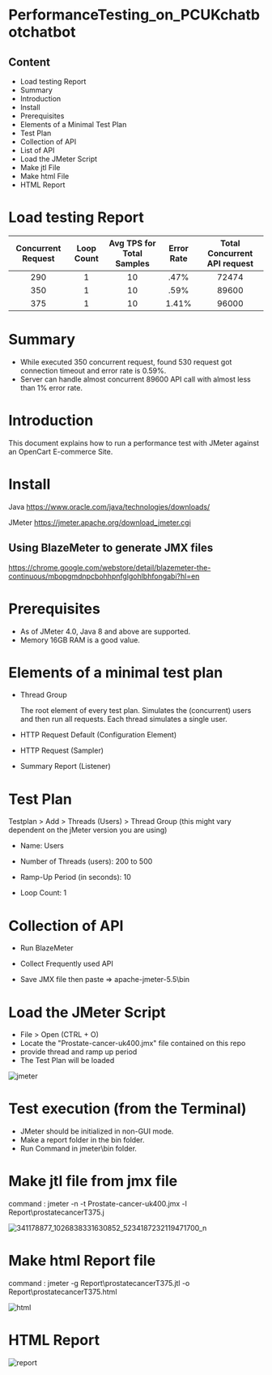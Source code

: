 # PerformanceTesting_on_PCUKchatbotchatbot

## Content
- Load testing Report
- Summary
- Introduction
- Install
- Prerequisites
- Elements of a Minimal Test Plan
- Test Plan
- Collection of API
- List of API
- Load the JMeter Script
- Make jtl File
- Make html File
- HTML Report

# Load testing Report

| Concurrent Request  | Loop Count | Avg TPS for Total Samples  | Error Rate | Total Concurrent API request |
|               :---: |      :---: |                      :---: |                        :---: |      :---: |
| 290 | 1 |  10 | .47%    | 72474  |
| 350 | 1 |  10 | .59%    | 89600  |
| 375 | 1 |  10 | 1.41%   | 96000  |

# Summary
- While executed 350 concurrent request, found 530 request got connection timeout and error rate is 0.59%.
- Server can handle almost concurrent 89600 API call with almost less than 1% error rate.

# Introduction
This document explains how to run a performance test with JMeter against an OpenCart E-commerce Site.

# Install
Java
https://www.oracle.com/java/technologies/downloads/

JMeter
https://jmeter.apache.org/download_jmeter.cgi


## Using BlazeMeter to generate JMX files
https://chrome.google.com/webstore/detail/blazemeter-the-continuous/mbopgmdnpcbohhpnfglgohlbhfongabi?hl=en

# Prerequisites
- As of JMeter 4.0, Java 8 and above are supported.
- Memory 16GB RAM is a good value.

# Elements of a minimal test plan
- Thread Group

  The root element of every test plan. Simulates the (concurrent) users and then run all requests. Each thread simulates a single user.

- HTTP Request Default (Configuration Element)

- HTTP Request (Sampler)

- Summary Report (Listener)

# Test Plan
  Testplan > Add > Threads (Users) > Thread Group (this might vary dependent on the jMeter version you are using)

- Name: Users

- Number of Threads (users): 200 to 500

- Ramp-Up Period (in seconds): 10

- Loop Count: 1

# Collection of API
- Run BlazeMeter

- Collect Frequently used API

- Save JMX file then paste => apache-jmeter-5.5\bin

# Load the JMeter Script
- File > Open (CTRL + O)
- Locate the "Prostate-cancer-uk400.jmx" file contained on this repo
- provide thread and ramp up period
- The Test Plan will be loaded

![jmeter](https://user-images.githubusercontent.com/44814788/233927871-b302d077-03ab-4feb-96b9-28ff79308634.JPG)


# Test execution (from the Terminal)
- JMeter should be initialized in non-GUI mode.
- Make a report folder in the bin folder.
- Run Command in jmeter\bin folder.

# Make jtl file from jmx file
  command : jmeter -n -t Prostate-cancer-uk400.jmx -l Report\prostatecancerT375.j
  
  ![341178877_1026838331630852_5234187232119471700_n](https://user-images.githubusercontent.com/44814788/233928865-b17e9220-8df8-4346-8224-614d9b675d00.png)
  
  # Make html Report file
  command : jmeter -g Report\prostatecancerT375.jtl -o Report\prostatecancerT375.html
  
  ![html](https://user-images.githubusercontent.com/44814788/233930014-150581ef-9008-4de8-916e-a4c0025009bd.JPG)
  
  # HTML Report
  
  ![report](https://user-images.githubusercontent.com/44814788/233930788-7594d4c0-14de-4bb9-ba57-ded5a22e7fb1.JPG)

